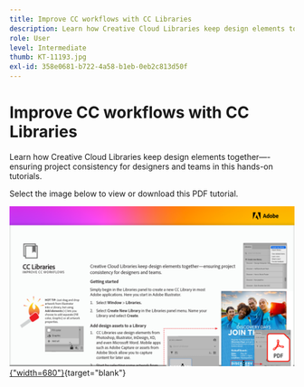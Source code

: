 ```yaml
---
title: Improve CC workflows with CC Libraries
description: Learn how Creative Cloud Libraries keep design elements together—ensuring project consistency for designers and teams
role: User
level: Intermediate
thumb: KT-11193.jpg
exl-id: 358e0681-b722-4a58-b1eb-0eb2c813d50f
---
```

# Improve CC workflows with CC Libraries

Learn how Creative Cloud Libraries keep design elements together—-ensuring project consistency for designers and teams in this hands-on tutorials.

Select the image below to view or download this PDF tutorial.

[![First page image of tutorial](assets/Improveccworkflowswithcclibraries.png){"width=680"}](assets/ImproveCCWorkflowsCCLibraries.pdf){target="blank"}
